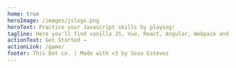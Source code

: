 ```yaml
---
home: true
heroImage: /images/jslogo.png
heroText: Practice your Javascript skills by playing!
tagline: Here you'll find vanilla JS, Vue, React, Angular, Webpack and Node questions to test your skills. And some jokes too :)
actionText: Get Started →
actionLink: /game/
footer: This Dot co. | Made with <3 by Soso Estévez 
---
```

